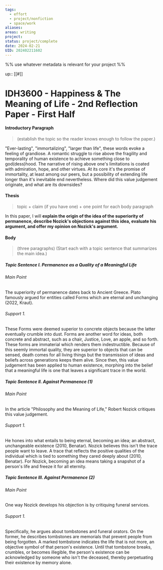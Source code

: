 ```yaml
---
tags:
  - effort
  - project/nonfiction
  - space/work
aliases: 
areas: writing
project: 
status: project/complete
date: 2024-02-21
UID: 202402211602
---
```


%%
use whatever metadata is relevant for your project
%%

up:: [[#]]

# IDH3600 - Happiness & The Meaning of Life - 2nd Reflection Paper - First Half

#### Introductory Paragraph
> (establish the topic so the reader knows enough to follow the paper.) 

"Ever-lasting", "immortalizing", "larger than life", these words evoke a feeling of grandiose. A romantic struggle to rise above the fragility and temporality of human existence to achieve something close to god(dess)hood. The narrative of rising above one's limitations is coated with admiration, hope, and other virtues. At its core it's the promise of immortality, at least among our peers, but a possibility of extending life longer than it's inevitable end nevertheless. Where did this value judgement originate, and what are its downsides?

#### Thesis
> topic + claim (if you have one) + one point for each body paragraph

In this paper, I will **explain the origin of the idea of the superiority of permanence, describe Nozick's objections against this idea, evaluate his argument, and offer my opinion on Nozick's argument.**

#### Body 
> (three paragraphs) (Start each with a topic sentence that summarizes the main idea.)

#####  Topic Sentence I. Permanence as a Quality of a Meaningful Life

###### Main Point 
The superiority of permanence dates back to Ancient Greece. Plato famously argued for entities called Forms which are eternal and unchanging (2022, Kraut).
###### Support 1.
These Forms were deemed superior to concrete objects because the latter eventually crumble into dust. Forms are another word for ideas, both concrete and abstract, such as a chair, Justice, Love, an apple, and so forth. These forms are immaterial which renders them indestructible. Because of this seemly immortal quality, they are superior to objects that can be sensed, death comes for all living things but the transmission of ideas and beliefs across generations keeps them alive. Since then, this value judgement has been applied to human existence, morphing into the belief that a meaningful life is one that leaves a significant trace in the world.

##### Topic Sentence II. Against Permanence (1)
###### Main Point
In the article "Philosophy and the Meaning of Life," Robert Nozick critiques this value judgement.


###### Support 1.
He hones into what entails to being eternal, becoming an idea; an abstract, unchangeable existence (2010, Benatar). Nozick believes this isn't the trace people want to leave. A trace that reflects the positive qualities of the individual which is tied to something they cared deeply about (2010, Benatar). For Nozick, becoming an idea means taking a snapshot of a person's life and freeze it for all eternity.

##### Topic Sentence III. Against Permanence (2)
###### Main Point
One way Nozick develops his objection is by critiquing funeral services.

###### Support 1.
Specifically, he argues about tombstones and funeral orators. On the former, he describes tombstones are memorials that prevent people from being forgotten. A marked tombstone indicates the life that is not more, an objective symbol of that person's existence. Until that tombstone breaks, crumbles, or becomes illegible, the person's existence can be acknowledged by someone who isn't the deceased, thereby perpetuating their existence by memory alone.